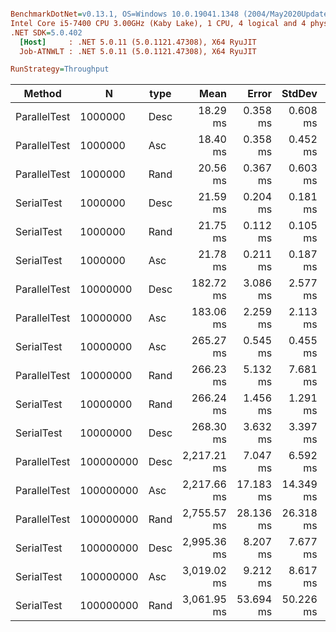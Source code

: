 ``` ini

BenchmarkDotNet=v0.13.1, OS=Windows 10.0.19041.1348 (2004/May2020Update/20H1)
Intel Core i5-7400 CPU 3.00GHz (Kaby Lake), 1 CPU, 4 logical and 4 physical cores
.NET SDK=5.0.402
  [Host]     : .NET 5.0.11 (5.0.1121.47308), X64 RyuJIT
  Job-ATNWLT : .NET 5.0.11 (5.0.1121.47308), X64 RyuJIT

RunStrategy=Throughput  

```
|       Method |         N | type |        Mean |     Error |    StdDev | Rank |     Gen 0 |     Gen 1 |     Gen 2 |       Allocated |
|------------- |---------- |----- |------------:|----------:|----------:|-----:|----------:|----------:|----------:|----------------:|
| ParallelTest |   1000000 | Desc |    18.29 ms |  0.358 ms |  0.608 ms |    1 | 1375.0000 | 1343.7500 | 1343.7500 |    19,017,326 B |
| ParallelTest |   1000000 |  Asc |    18.40 ms |  0.358 ms |  0.452 ms |    1 | 1312.5000 | 1281.2500 | 1281.2500 |    19,018,854 B |
| ParallelTest |   1000000 | Rand |    20.56 ms |  0.367 ms |  0.603 ms |    2 | 1187.5000 | 1156.2500 | 1156.2500 |    19,015,524 B |
|   SerialTest |   1000000 | Desc |    21.59 ms |  0.204 ms |  0.181 ms |    3 |         - |         - |         - |               - |
|   SerialTest |   1000000 | Rand |    21.75 ms |  0.112 ms |  0.105 ms |    3 |         - |         - |         - |               - |
|   SerialTest |   1000000 |  Asc |    21.78 ms |  0.211 ms |  0.187 ms |    3 |         - |         - |         - |               - |
| ParallelTest |  10000000 | Desc |   182.72 ms |  3.086 ms |  2.577 ms |    4 |  666.6667 |  666.6667 |  666.6667 |   190,018,152 B |
| ParallelTest |  10000000 |  Asc |   183.06 ms |  2.259 ms |  2.113 ms |    4 |  666.6667 |  666.6667 |  666.6667 |   190,012,525 B |
|   SerialTest |  10000000 |  Asc |   265.27 ms |  0.545 ms |  0.455 ms |    5 |         - |         - |         - |           668 B |
| ParallelTest |  10000000 | Rand |   266.23 ms |  5.132 ms |  7.681 ms |    5 | 1000.0000 | 1000.0000 | 1000.0000 |   190,017,756 B |
|   SerialTest |  10000000 | Rand |   266.24 ms |  1.456 ms |  1.291 ms |    5 |         - |         - |         - |               - |
|   SerialTest |  10000000 | Desc |   268.30 ms |  3.632 ms |  3.397 ms |    5 |         - |         - |         - |               - |
| ParallelTest | 100000000 | Desc | 2,217.21 ms |  7.047 ms |  6.592 ms |    6 |         - |         - |         - | 1,900,009,728 B |
| ParallelTest | 100000000 |  Asc | 2,217.66 ms | 17.183 ms | 14.349 ms |    6 |         - |         - |         - | 1,900,011,072 B |
| ParallelTest | 100000000 | Rand | 2,755.57 ms | 28.136 ms | 26.318 ms |    7 |         - |         - |         - | 1,900,011,072 B |
|   SerialTest | 100000000 | Desc | 2,995.36 ms |  8.207 ms |  7.677 ms |    8 |         - |         - |         - |               - |
|   SerialTest | 100000000 |  Asc | 3,019.02 ms |  9.212 ms |  8.617 ms |    8 |         - |         - |         - |         1,240 B |
|   SerialTest | 100000000 | Rand | 3,061.95 ms | 53.694 ms | 50.226 ms |    8 |         - |         - |         - |         1,240 B |
